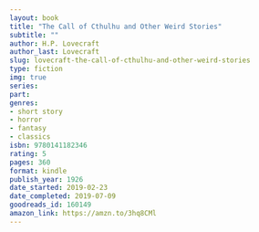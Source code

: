 ```yaml
---
layout: book
title: "The Call of Cthulhu and Other Weird Stories"
subtitle: ""
author: H.P. Lovecraft
author_last: Lovecraft
slug: lovecraft-the-call-of-cthulhu-and-other-weird-stories
type: fiction
img: true
series: 
part: 
genres:
- short story
- horror
- fantasy
- classics
isbn: 9780141182346
rating: 5
pages: 360
format: kindle
publish_year: 1926
date_started: 2019-02-23
date_completed: 2019-07-09
goodreads_id: 160149
amazon_link: https://amzn.to/3hq8CMl
---
```

